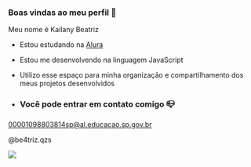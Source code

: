 ### Boas vindas ao meu perfil 💙

Meu nome é Kailany Beatriz

- Estou estudando na [Alura](https://www.alura.com.br)
- Estou me desenvolvendo na linguagem JavaScript
- Utilizo esse espaço para minha organização e compartilhamento dos meus projetos desenvolvidos

- ### Você pode entrar em contato comigo 📪

00001098803814sp@al.educacao.sp.gov.br

@be4triz.qzs

![](https://media1.tenor.com/m/E0bellDyUZ4AAAAC/done.gif)
